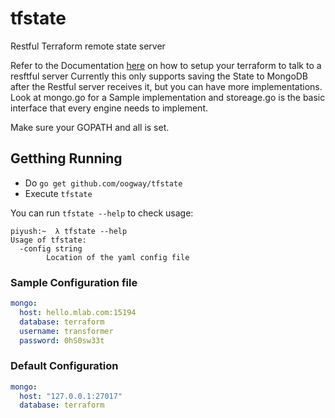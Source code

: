 # tfstate
Restful Terraform remote state server

Refer to the Documentation [here](https://www.terraform.io/docs/state/remote/http.html) on how to setup your terraform to talk to a resftful server
Currently this only supports saving the State to MongoDB after the Restful server receives it, but you can have more implementations.
Look at mongo.go for a Sample implementation and storeage.go is the basic interface that every engine needs to implement.

Make sure your GOPATH and all is set.

## Getthing Running
  * Do `go get github.com/oogway/tfstate`
  * Execute `tfstate`
  
You can run `tfstate --help` to check usage:

```shell
piyush:~  λ tfstate --help
Usage of tfstate:
  -config string
    	Location of the yaml config file
```

### Sample Configuration file

```yaml
mongo:
  host: hello.mlab.com:15194
  database: terraform
  username: transformer
  password: 0hS0sw33t
```

### Default Configuration

```yaml
mongo:
  host: "127.0.0.1:27017"
  database: terraform

```
